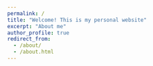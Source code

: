```yaml
---
permalink: /
title: "Welcome! This is my personal website"
excerpt: "About me"
author_profile: true
redirect_from: 
  - /about/
  - /about.html
---
```


